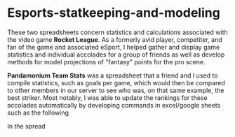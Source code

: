 # Esports-statkeeping-and-modeling

These two spreadsheets concern statistics and calculations associated with the video game **Rocket League**. 
As a formerly avid player, competiter, and fan of the game and associated eSport, I helped gather and display game statistics and individual accolades for a group of friends as well as develop methods for model projections of "fantasy" points for the pro scene.

**Pandamonium Team Stats** was a spreadsheet that a friend and I used to compile statistics, such as goals per game, which would then be compared to other members in our server to see who was, on that same example, the best striker. Most notably, I was able to update the rankings for these accolades automatically by developing commands in excel/google sheets such as the following


In the spread

